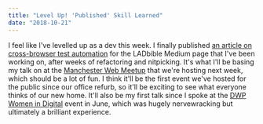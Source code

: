 ```yaml
---
title: "Level Up! 'Published' Skill Learned"
date: "2018-10-21"
---
```


I feel like I've levelled up as a dev this week. I finally published [an article on cross-browser test automation](https://medium.com/ladbiblegroup/automating-browserstack-screenshot-generation-with-circleci-502bad7dcb7d) for the LADbible Medium page that I've been working on, after weeks of refactoring and nitpicking. It's what I'll be basing my talk on at the [Manchester Web Meetup](https://www.meetup.com/Manchester-Web-Meetup/events/255197131/) that we're hosting next week, which should be a lot of fun. I think it'll be the first event we've hosted for the public since our office refurb, so it'll be exciting to see what everyone thinks of our new home. It'll also be my first talk since I spoke at the [DWP Women in Digital](https://dwpdigital.blog.gov.uk/2018/05/30/introducing-our-second-women-in-digital-event/) event in June, which was hugely nervewracking but ultimately a brilliant experience.